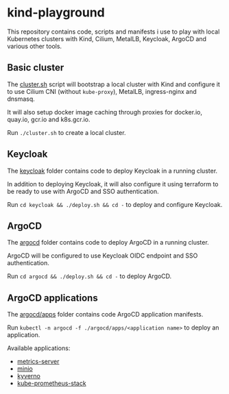 # kind-playground

This repository contains code, scripts and manifests i use to play with local
Kubernetes clusters with Kind, Cilium, MetalLB, Keycloak, ArgoCD and various
other tools.

## Basic cluster

The [cluster.sh](./cluster.sh) script will bootstrap a local cluster with Kind and configure it
to use Cilium CNI (without `kube-proxy`), MetalLB, ingress-nginx and dnsmasq.

It will also setup docker image caching through proxies for docker.io, quay.io,
gcr.io and k8s.gcr.io.

Run `./cluster.sh` to create a local cluster.

## Keycloak

The [keycloak](./keycloak) folder contains code to deploy Keycloak in a running cluster.

In addition to deploying Keycloak, it will also configure it using terraform
to be ready to use with ArgoCD and SSO authentication.

Run `cd keycloak && ./deploy.sh && cd -` to deploy and configure Keycloak.

## ArgoCD

The [argocd](./argocd) folder contains code to deploy ArgoCD in a running cluster.

ArgoCD will be configured to use Keycloak OIDC endpoint and SSO authentication.

Run `cd argocd && ./deploy.sh && cd -` to deploy ArgoCD.

## ArgoCD applications

The [argocd/apps](./argocd/apps) folder contains code ArgoCD application manifests.

Run `kubectl -n argocd -f ./argocd/apps/<application name>` to deploy an application.

Available applications:
- [metrics-server](./argocd/apps/metrics-server.yaml)
- [minio](./argocd/apps/minio.yaml)
- [kyverno](./argocd/apps/kyverno.yaml)
- [kube-prometheus-stack](./argocd/apps/kube-prometheus-stack.yaml)
